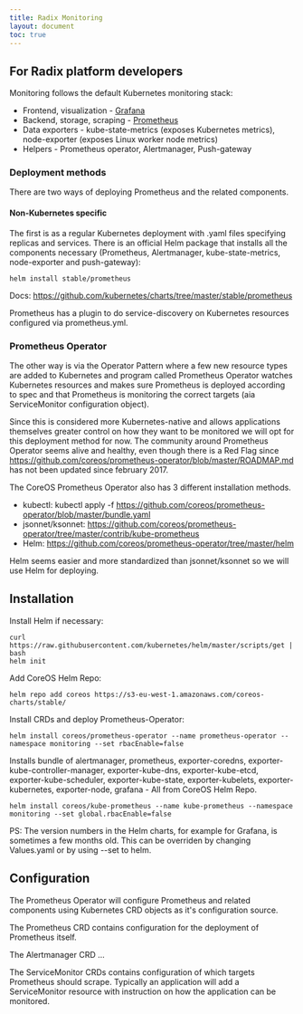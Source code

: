 ```yaml
---
title: Radix Monitoring
layout: document
toc: true
---
```


## For Radix platform developers

Monitoring follows the default Kubernetes monitoring stack:

  * Frontend, visualization - [Grafana](https://grafana.com/)
  * Backend, storage, scraping - [Prometheus](https://prometheus.io)
  * Data exporters - kube-state-metrics (exposes Kubernetes metrics), node-exporter (exposes Linux worker node metrics)
  * Helpers - Prometheus operator, Alertmanager, Push-gateway

### Deployment methods

There are two ways of deploying Prometheus and the related components. 

#### Non-Kubernetes specific

The first is as a regular Kubernetes deployment with .yaml files specifying replicas and services. There is an official Helm package that installs all the components necessary (Prometheus, Alertmanager, kube-state-metrics, node-exporter and push-gateway):

    helm install stable/prometheus 

Docs: https://github.com/kubernetes/charts/tree/master/stable/prometheus

Prometheus has a plugin to do service-discovery on Kubernetes resources configured via prometheus.yml.

### Prometheus Operator

The other way is via the Operator Pattern where a few new resource types are added to Kubernetes and program called Prometheus Operator watches Kubernetes resources and makes sure Prometheus is deployed according to spec and that Prometheus is monitoring the correct targets (aia ServiceMonitor configuration object).

Since this is considered more Kubernetes-native and allows applications themselves greater control on how they want to be monitored we will opt for this deployment method for now. The community around Prometheus Operator seems alive and healthy, even though there is a Red Flag since https://github.com/coreos/prometheus-operator/blob/master/ROADMAP.md has not been updated since february 2017.

The CoreOS Prometheus Operator also has 3 different installation methods.
  * kubectl: kubectl apply -f https://github.com/coreos/prometheus-operator/blob/master/bundle.yaml
  * jsonnet/ksonnet: https://github.com/coreos/prometheus-operator/tree/master/contrib/kube-prometheus
  * Helm: https://github.com/coreos/prometheus-operator/tree/master/helm

Helm seems easier and more standardized than jsonnet/ksonnet so we will use Helm for deploying.

## Installation

Install Helm if necessary:

    curl https://raw.githubusercontent.com/kubernetes/helm/master/scripts/get | bash
    helm init

Add CoreOS Helm Repo:

    helm repo add coreos https://s3-eu-west-1.amazonaws.com/coreos-charts/stable/

Install CRDs and deploy Prometheus-Operator:

    helm install coreos/prometheus-operator --name prometheus-operator --namespace monitoring --set rbacEnable=false

Installs bundle of alertmanager, prometheus, exporter-coredns, exporter-kube-controller-manager, exporter-kube-dns, exporter-kube-etcd, exporter-kube-scheduler, exporter-kube-state, exporter-kubelets, exporter-kubernetes, exporter-node, grafana - All from CoreOS Helm Repo.

    helm install coreos/kube-prometheus --name kube-prometheus --namespace monitoring --set global.rbacEnable=false

PS: The version numbers in the Helm charts, for example for Grafana, is sometimes a few months old. This can be overriden by changing Values.yaml or by using --set to helm.

## Configuration

The Prometheus Operator will configure Prometheus and related components using Kubernetes CRD objects as it's configuration source.

The Prometheus CRD contains configuration for the deployment of Prometheus itself.

The Alertmanager CRD ...

The ServiceMonitor CRDs contains configuration of which targets Prometheus should scrape. Typically an application will add a ServiceMonitor resource with instruction on how the application can be monitored.

